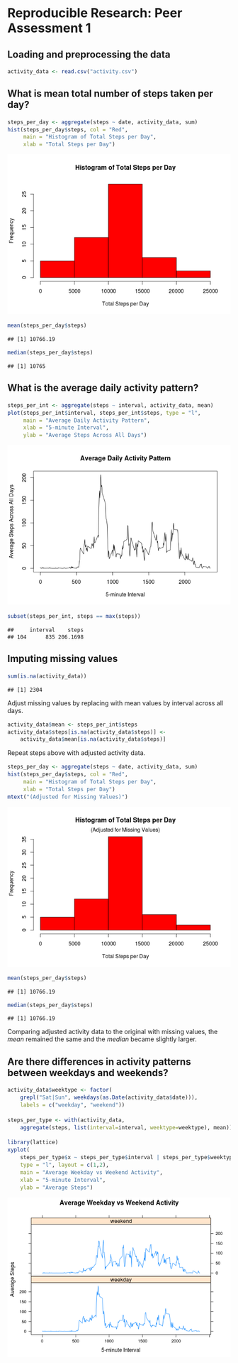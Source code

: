 # Reproducible Research: Peer Assessment 1


## Loading and preprocessing the data


```r
activity_data <- read.csv("activity.csv")
```

## What is mean total number of steps taken per day?


```r
steps_per_day <- aggregate(steps ~ date, activity_data, sum)
hist(steps_per_day$steps, col = "Red",
     main = "Histogram of Total Steps per Day",
     xlab = "Total Steps per Day")
```

![](PA1_template_files/figure-html/unnamed-chunk-2-1.png) 

```r
mean(steps_per_day$steps)
```

```
## [1] 10766.19
```

```r
median(steps_per_day$steps)
```

```
## [1] 10765
```

## What is the average daily activity pattern?


```r
steps_per_int <- aggregate(steps ~ interval, activity_data, mean)
plot(steps_per_int$interval, steps_per_int$steps, type = "l",
     main = "Average Daily Activity Pattern",
     xlab = "5-minute Interval",
     ylab = "Average Steps Across All Days")
```

![](PA1_template_files/figure-html/unnamed-chunk-3-1.png) 

```r
subset(steps_per_int, steps == max(steps))
```

```
##     interval    steps
## 104      835 206.1698
```

## Imputing missing values


```r
sum(is.na(activity_data))
```

```
## [1] 2304
```

Adjust missing values by replacing with mean values by interval across all days.

```r
activity_data$mean <- steps_per_int$steps
activity_data$steps[is.na(activity_data$steps)] <- 
    activity_data$mean[is.na(activity_data$steps)]
```

Repeat steps above with adjusted activity data.

```r
steps_per_day <- aggregate(steps ~ date, activity_data, sum)
hist(steps_per_day$steps, col = "Red",
     main = "Histogram of Total Steps per Day",
     xlab = "Total Steps per Day")
mtext("(Adjusted for Missing Values)")
```

![](PA1_template_files/figure-html/unnamed-chunk-6-1.png) 

```r
mean(steps_per_day$steps)
```

```
## [1] 10766.19
```

```r
median(steps_per_day$steps)
```

```
## [1] 10766.19
```
Comparing adjusted activity data to the original with missing values, the *mean* remained the same and the *median* became slightly larger.

## Are there differences in activity patterns between weekdays and weekends?


```r
activity_data$weektype <- factor(
    grepl("Sat|Sun", weekdays(as.Date(activity_data$date))),
    labels = c("weekday", "weekend"))

steps_per_type <- with(activity_data, 
    aggregate(steps, list(interval=interval, weektype=weektype), mean))

library(lattice)
xyplot(
    steps_per_type$x ~ steps_per_type$interval | steps_per_type$weektype,
    type = "l", layout = c(1,2),
    main = "Average Weekday vs Weekend Activity",
    xlab = "5-minute Interval",
    ylab = "Average Steps")
```

![](PA1_template_files/figure-html/unnamed-chunk-7-1.png) 
